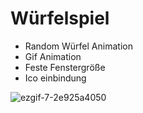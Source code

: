 # Würfelspiel

- Random Würfel Animation
- Gif Animation
- Feste Fenstergröße
- Ico einbindung



![ezgif-7-2e925a4050](https://github.com/Gerald-Ha/Random-Dice/assets/53166232/67655c07-861b-448e-99ea-0e1305a720b8)

